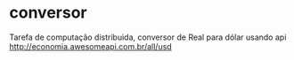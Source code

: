 # conversor


Tarefa de computação distribuida, conversor de Real para dólar usando api http://economia.awesomeapi.com.br/all/usd
